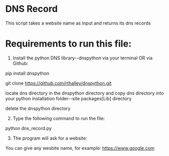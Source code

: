# DNS Record 

This script takes a website name as input and returns its dns records

# Requirements to run this file: 

1. Install the python DNS library--dnspython via your terminal OR via Github:

pip install dnspython 

git clone https://github.com/rthalley/dnspython.git 

locate dns directory in the dnspython directory and copy dns directory into your python installation folder--site packages[Lib] directory

delete the dnspython directory


2. Type the following command to run the file:

python dns_record.py 

3. The program will ask for a website:

You can give any wesbite name, for example: https://www.google.com 


